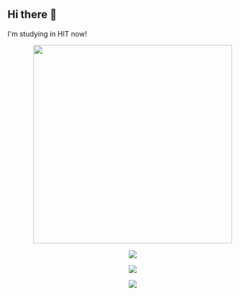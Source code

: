 ## Hi there 👋

I'm studying in HIT now!

<p align="center">
  <img align="center" width="400" src="https://github-readme-stats.vercel.app/api?username=XingYuSSS&theme=radical&include_all_commits=true&show_icons=true&hide_border=true" />
</p>

<p align="center">
  <a href="https://skillicons.dev">
    <img src="https://skillicons.dev/icons?i=c,py,pytorch,flutter,md,vscode" />
  </a>
</p>

<p align="center">
  <img src="https://komarev.com/ghpvc/?username=XingYuSSS&abbreviated=true" />
</p>

<p align="center">
  <a href="https://github.com/XingYuSSS"><img src="https://img.shields.io/badge/Github-XingYuSSS-blue?logo=github" /></a>
</p>

<!--
**XingYuSSS/XingYuSSS** is a ✨ _special_ ✨ repository because its `README.md` (this file) appears on your GitHub profile.

Here are some ideas to get you started:

- 🔭 I’m currently working on ...
- 🌱 I’m currently learning ...
- 👯 I’m looking to collaborate on ...
- 🤔 I’m looking for help with ...
- 💬 Ask me about ...
- 📫 How to reach me: ...
- 😄 Pronouns: ...
- ⚡ Fun fact: ...
-->
